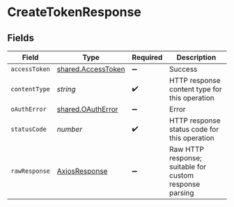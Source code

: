 # CreateTokenResponse


## Fields

| Field                                                    | Type                                                     | Required                                                 | Description                                              |
| -------------------------------------------------------- | -------------------------------------------------------- | -------------------------------------------------------- | -------------------------------------------------------- |
| `accessToken`                                            | [shared.AccessToken](../../models/shared/accesstoken.md) | :heavy_minus_sign:                                       | Success                                                  |
| `contentType`                                            | *string*                                                 | :heavy_check_mark:                                       | HTTP response content type for this operation            |
| `oAuthError`                                             | [shared.OAuthError](../../models/shared/oautherror.md)   | :heavy_minus_sign:                                       | Error                                                    |
| `statusCode`                                             | *number*                                                 | :heavy_check_mark:                                       | HTTP response status code for this operation             |
| `rawResponse`                                            | [AxiosResponse](https://axios-http.com/docs/res_schema)  | :heavy_minus_sign:                                       | Raw HTTP response; suitable for custom response parsing  |